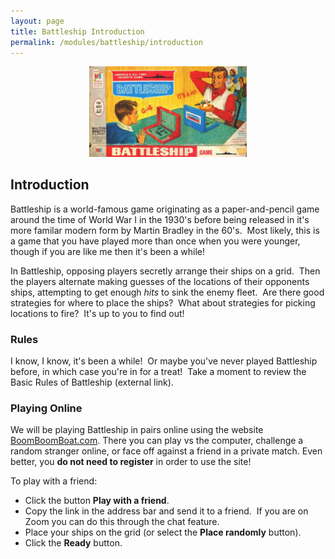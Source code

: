 ```yaml
---
layout: page
title: Battleship Introduction
permalink: /modules/battleship/introduction
---
```


<p align="center"><img src="fig/battleship.jpg" width="50%"/></p>

## Introduction

Battleship is a world-famous game originating as a paper-and-pencil game around the time of World War I in the 1930's before being released in it's more familar modern form by Martin Bradley in the 60's.  Most likely, this is a game that you have played more than once when you were younger, though if you are like me then it's been a while!

In Battleship, opposing players secretly arrange their ships on a  grid.  Then the players alternate making guesses of the locations of their opponents ships, attempting to get enough *hits* to sink the enemy fleet.  Are there good strategies for where to place the ships?  What about strategies for picking locations to fire?  It's up to you to find out!

### Rules

I know, I know, it's been a while!  Or maybe you've never played Battleship before, in which case you're in for a treat!  Take a moment to review the Basic Rules of Battleship (external link).

### Playing Online

We will be playing Battleship in pairs online using the website [BoomBoomBoat.com](http://BoomBoomBoat.com).  There you can play vs the computer, challenge a random stranger online, or face off against a friend in a private match.  Even better, you **do not need to register** in order to use the site!

To play with a friend:

* Click the button **Play with a friend**.
* Copy the link in the address bar and send it to a friend.  If you are on Zoom you can do this through the chat feature.
* Place your ships on the grid (or select the **Place randomly** button).
* Click the **Ready** button.

